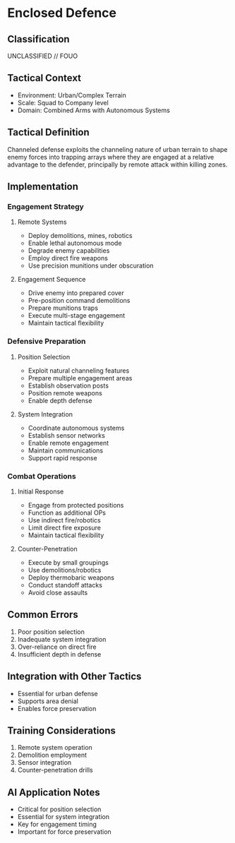 # Enclosed Defence

## Classification

UNCLASSIFIED // FOUO

## Tactical Context

- Environment: Urban/Complex Terrain
- Scale: Squad to Company level
- Domain: Combined Arms with Autonomous Systems

## Tactical Definition

Channeled defense exploits the channeling nature of urban terrain to shape enemy
forces into trapping arrays where they are engaged at a relative advantage to
the defender, principally by remote attack within killing zones.

## Implementation

### Engagement Strategy

1. Remote Systems

   - Deploy demolitions, mines, robotics
   - Enable lethal autonomous mode
   - Degrade enemy capabilities
   - Employ direct fire weapons
   - Use precision munitions under obscuration

2. Engagement Sequence
   - Drive enemy into prepared cover
   - Pre-position command demolitions
   - Prepare munitions traps
   - Execute multi-stage engagement
   - Maintain tactical flexibility

### Defensive Preparation

1. Position Selection

   - Exploit natural channeling features
   - Prepare multiple engagement areas
   - Establish observation posts
   - Position remote weapons
   - Enable depth defense

2. System Integration
   - Coordinate autonomous systems
   - Establish sensor networks
   - Enable remote engagement
   - Maintain communications
   - Support rapid response

### Combat Operations

1. Initial Response

   - Engage from protected positions
   - Function as additional OPs
   - Use indirect fire/robotics
   - Limit direct fire exposure
   - Maintain tactical flexibility

2. Counter-Penetration
   - Execute by small groupings
   - Use demolitions/robotics
   - Deploy thermobaric weapons
   - Conduct standoff attacks
   - Avoid close assaults

## Common Errors

1. Poor position selection
2. Inadequate system integration
3. Over-reliance on direct fire
4. Insufficient depth in defense

## Integration with Other Tactics

- Essential for urban defense
- Supports area denial
- Enables force preservation

## Training Considerations

1. Remote system operation
2. Demolition employment
3. Sensor integration
4. Counter-penetration drills

## AI Application Notes

- Critical for position selection
- Essential for system integration
- Key for engagement timing
- Important for force preservation
